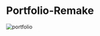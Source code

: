 # Portfolio-Remake

![portfolio](https://github.com/akanshbende/Portfolio-Remake/assets/76099756/fc1107d6-b219-4f43-a8df-f0fbf99c9c43)

